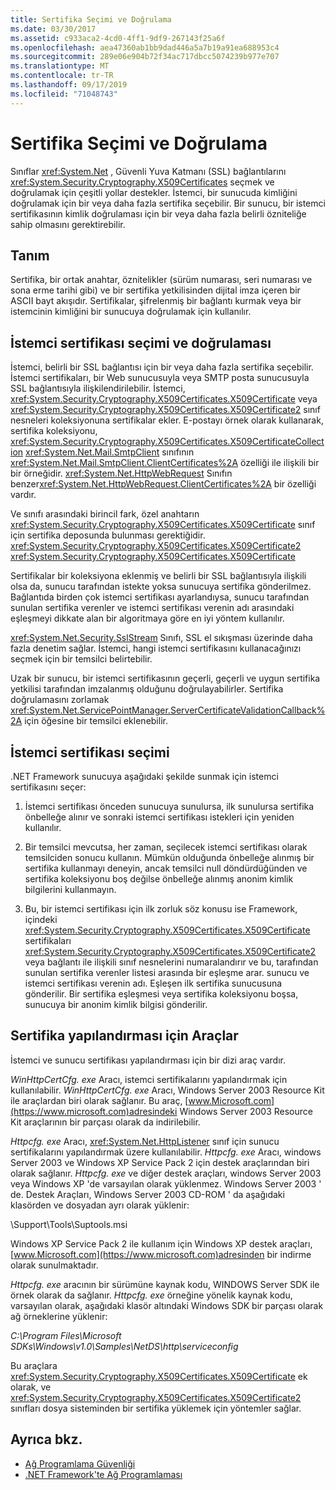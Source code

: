 ```yaml
---
title: Sertifika Seçimi ve Doğrulama
ms.date: 03/30/2017
ms.assetid: c933aca2-4cd0-4ff1-9df9-267143f25a6f
ms.openlocfilehash: aea47360ab1bb9dad446a5a7b19a91ea688953c4
ms.sourcegitcommit: 289e06e904b72f34ac717dbcc5074239b977e707
ms.translationtype: MT
ms.contentlocale: tr-TR
ms.lasthandoff: 09/17/2019
ms.locfileid: "71048743"
---
```

# <a name="certificate-selection-and-validation"></a>Sertifika Seçimi ve Doğrulama
Sınıflar <xref:System.Net> , Güvenli Yuva Katmanı (SSL) bağlantılarını <xref:System.Security.Cryptography.X509Certificates> seçmek ve doğrulamak için çeşitli yollar destekler. İstemci, bir sunucuda kimliğini doğrulamak için bir veya daha fazla sertifika seçebilir. Bir sunucu, bir istemci sertifikasının kimlik doğrulaması için bir veya daha fazla belirli özniteliğe sahip olmasını gerektirebilir.  
  
## <a name="definition"></a>Tanım  
 Sertifika, bir ortak anahtar, öznitelikler (sürüm numarası, seri numarası ve sona erme tarihi gibi) ve bir sertifika yetkilisinden dijital imza içeren bir ASCII bayt akışıdır. Sertifikalar, şifrelenmiş bir bağlantı kurmak veya bir istemcinin kimliğini bir sunucuya doğrulamak için kullanılır.  
  
## <a name="client-certificate-selection-and-validation"></a>İstemci sertifikası seçimi ve doğrulaması  
 İstemci, belirli bir SSL bağlantısı için bir veya daha fazla sertifika seçebilir. İstemci sertifikaları, bir Web sunucusuyla veya SMTP posta sunucusuyla SSL bağlantısıyla ilişkilendirilebilir. İstemci, <xref:System.Security.Cryptography.X509Certificates.X509Certificate> veya <xref:System.Security.Cryptography.X509Certificates.X509Certificate2> sınıf nesneleri koleksiyonuna sertifikalar ekler. E-postayı örnek olarak kullanarak, sertifika koleksiyonu, <xref:System.Security.Cryptography.X509Certificates.X509CertificateCollection> <xref:System.Net.Mail.SmtpClient> sınıfının <xref:System.Net.Mail.SmtpClient.ClientCertificates%2A> özelliği ile ilişkili bir bir örneğidir. <xref:System.Net.HttpWebRequest> Sınıfın benzer<xref:System.Net.HttpWebRequest.ClientCertificates%2A> bir özelliği vardır.  
  
 Ve sınıfı arasındaki birincil fark, özel anahtarın <xref:System.Security.Cryptography.X509Certificates.X509Certificate> sınıf için sertifika deposunda bulunması gerektiğidir. <xref:System.Security.Cryptography.X509Certificates.X509Certificate2> <xref:System.Security.Cryptography.X509Certificates.X509Certificate>  
  
 Sertifikalar bir koleksiyona eklenmiş ve belirli bir SSL bağlantısıyla ilişkili olsa da, sunucu tarafından istekte yoksa sunucuya sertifika gönderilmez. Bağlantıda birden çok istemci sertifikası ayarlandıysa, sunucu tarafından sunulan sertifika verenler ve istemci sertifikası verenin adı arasındaki eşleşmeyi dikkate alan bir algoritmaya göre en iyi yöntem kullanılır.  
  
 <xref:System.Net.Security.SslStream> Sınıfı, SSL el sıkışması üzerinde daha fazla denetim sağlar. İstemci, hangi istemci sertifikasını kullanacağınızı seçmek için bir temsilci belirtebilir.  
  
 Uzak bir sunucu, bir istemci sertifikasının geçerli, geçerli ve uygun sertifika yetkilisi tarafından imzalanmış olduğunu doğrulayabilirler. Sertifika doğrulamasını zorlamak <xref:System.Net.ServicePointManager.ServerCertificateValidationCallback%2A> için öğesine bir temsilci eklenebilir.  
  
## <a name="client-certificate-selection"></a>İstemci sertifikası seçimi  
 .NET Framework sunucuya aşağıdaki şekilde sunmak için istemci sertifikasını seçer:  
  
1. İstemci sertifikası önceden sunucuya sunulursa, ilk sunulursa sertifika önbelleğe alınır ve sonraki istemci sertifikası istekleri için yeniden kullanılır.  
  
2. Bir temsilci mevcutsa, her zaman, seçilecek istemci sertifikası olarak temsilciden sonucu kullanın. Mümkün olduğunda önbelleğe alınmış bir sertifika kullanmayı deneyin, ancak temsilci null döndürdüğünden ve sertifika koleksiyonu boş değilse önbelleğe alınmış anonim kimlik bilgilerini kullanmayın.  
  
3. Bu, bir istemci sertifikası için ilk zorluk söz konusu ise Framework, içindeki <xref:System.Security.Cryptography.X509Certificates.X509Certificate> sertifikaları <xref:System.Security.Cryptography.X509Certificates.X509Certificate2> veya bağlantı ile ilişkili sınıf nesnelerini numaralandırır ve bu, tarafından sunulan sertifika verenler listesi arasında bir eşleşme arar. sunucu ve istemci sertifikası verenin adı. Eşleşen ilk sertifika sunucusuna gönderilir. Bir sertifika eşleşmesi veya sertifika koleksiyonu boşsa, sunucuya bir anonim kimlik bilgisi gönderilir.  
  
## <a name="tools-for-certificate-configuration"></a>Sertifika yapılandırması için Araçlar  
 İstemci ve sunucu sertifikası yapılandırması için bir dizi araç vardır.  
  
 *WinHttpCertCfg. exe* Aracı, istemci sertifikalarını yapılandırmak için kullanılabilir. *WinHttpCertCfg. exe* Aracı, Windows Server 2003 Resource Kit ile araçlardan biri olarak sağlanır. Bu araç, [www.Microsoft.com](https://www.microsoft.com)adresindeki Windows Server 2003 Resource Kit araçlarının bir parçası olarak da indirilebilir.  
  
*Httpcfg. exe* Aracı, <xref:System.Net.HttpListener> sınıf için sunucu sertifikalarını yapılandırmak üzere kullanılabilir. *Httpcfg. exe* Aracı, windows Server 2003 ve Windows XP Service Pack 2 için destek araçlarından biri olarak sağlanır. *Httpcfg. exe* ve diğer destek araçları, windows Server 2003 veya Windows XP 'de varsayılan olarak yüklenmez. Windows Server 2003 ' de. Destek Araçları, Windows Server 2003 CD-ROM ' da aşağıdaki klasörden ve dosyadan ayrı olarak yüklenir:  
  
 \Support\Tools\Suptools.msi  
  
 Windows XP Service Pack 2 ile kullanım için Windows XP destek araçları, [www.Microsoft.com](https://www.microsoft.com)adresinden bir indirme olarak sunulmaktadır.  
  
 *Httpcfg. exe* aracının bir sürümüne kaynak kodu, WINDOWS Server SDK ile örnek olarak da sağlanır. *Httpcfg. exe* örneğine yönelik kaynak kodu, varsayılan olarak, aşağıdaki klasör altındaki Windows SDK bir parçası olarak ağ örneklerine yüklenir:  
  
 *C:\Program Files\Microsoft SDKs\Windows\v1.0\Samples\NetDS\http\serviceconfig*  
  
 Bu araçlara <xref:System.Security.Cryptography.X509Certificates.X509Certificate> ek olarak, ve <xref:System.Security.Cryptography.X509Certificates.X509Certificate2> sınıfları dosya sisteminden bir sertifika yüklemek için yöntemler sağlar.  
  
## <a name="see-also"></a>Ayrıca bkz.

- [Ağ Programlama Güvenliği](security-in-network-programming.md)
- [.NET Framework'te Ağ Programlaması](index.md)
